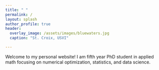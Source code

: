 ```yaml
---
title: " "
permalink: /
layout: splash
author_profile: true
header:
  overlay_image: /assets/images/bluewaters.jpg
  caption: "St. Croix, USVI"

---
```



Welcome to my personal website! I am fifth year PhD student in applied math focusing on numerical optimization, statistics, and data science.
